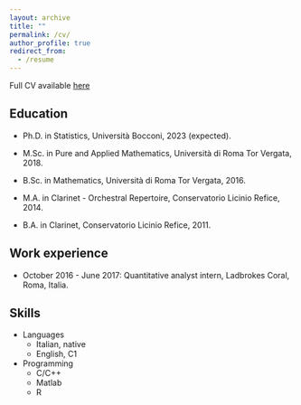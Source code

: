 ```yaml
---
layout: archive
title: ""
permalink: /cv/
author_profile: true
redirect_from:
  - /resume
---
```


Full CV available [here](/files/FrancescoGaffiCV.pdf)

Education
------
* Ph.D. in Statistics, Università Bocconi, 2023 (expected).
* M.Sc. in Pure and Applied Mathematics, Università di Roma Tor Vergata, 2018.
* B.Sc. in Mathematics, Università di Roma Tor Vergata, 2016.

* M.A. in Clarinet - Orchestral Repertoire, Conservatorio Licinio Refice, 2014.
* B.A. in Clarinet, Conservatorio Licinio Refice, 2011.

Work experience
------
* October 2016 - June 2017:
Quantitative analyst intern, Ladbrokes Coral, Roma, Italia.

Skills
------
* Languages
  * Italian, native
  * English, C1 
* Programming
  * C/C++
  * Matlab
  * R

